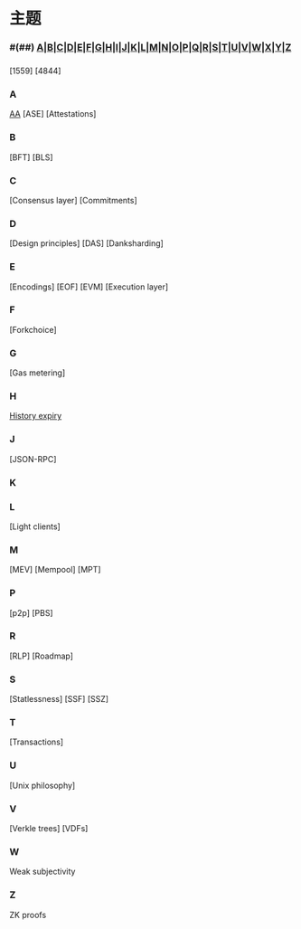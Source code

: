 # 主题

### #(##) [A](#a)|[B](#b)|[C](#c)|[D](#d)|[E](#e)|[F](#f)|[G](#g)|[H](#h)|[I](#i)|[J](#j)|[K](#k)|[L](#l)|[M](#m)|[N](#n)|[O](#o)|[P](#p)|[Q](#q)|[R](#r)|[S](#s)|[T](#t)|[U](#u)|[V](#v)|[W](#w)|[X](#x)|[Y](#y)|[Z](#z)

### #
[1559]
[4844]

### A
[AA]()
[ASE]
[Attestations]
### B
[BFT]
[BLS]

### C
[Consensus layer]
[Commitments]

### D
[Design principles]
[DAS]
[Danksharding]

### E 
[Encodings]
[EOF]
[EVM]
[Execution layer]

### F
[Forkchoice]

### G
[Gas metering]

### H
[History expiry]()  

### J
[JSON-RPC]

### K


### L
[Light clients]

### M
[MEV]
[Mempool]
[MPT]

### P
[p2p]
[PBS]

### R
[RLP]
[Roadmap]

### S
[Statlessness]
[SSF]
[SSZ]

### T
[Transactions]

### U
[Unix philosophy]

### V
[Verkle trees]
[VDFs]

### W
Weak subjectivity

### Z
ZK proofs